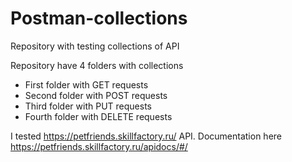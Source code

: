 # Postman-collections
Repository with testing collections of API 

Repository have 4 folders with collections
- First folder with GET requests
- Second folder with POST requests
- Third folder with PUT requests
- Fourth folder with DELETE requests

I tested https://petfriends.skillfactory.ru/ API. Documentation here https://petfriends.skillfactory.ru/apidocs/#/
